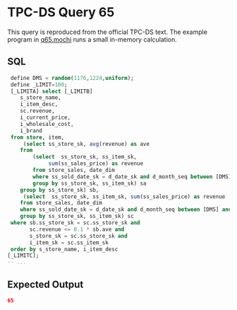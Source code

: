 # TPC-DS Query 65

This query is reproduced from the official TPC-DS text. The example program in [q65.mochi](./q65.mochi) runs a small in-memory calculation.

## SQL
```sql
 define DMS = random(1176,1224,uniform);
 define _LIMIT=100; 
 [_LIMITA] select [_LIMITB]
	s_store_name,
	i_item_desc,
	sc.revenue,
	i_current_price,
	i_wholesale_cost,
	i_brand
 from store, item,
     (select ss_store_sk, avg(revenue) as ave
 	from
 	    (select  ss_store_sk, ss_item_sk, 
 		     sum(ss_sales_price) as revenue
 		from store_sales, date_dim
 		where ss_sold_date_sk = d_date_sk and d_month_seq between [DMS] and [DMS]+11
 		group by ss_store_sk, ss_item_sk) sa
 	group by ss_store_sk) sb,
     (select  ss_store_sk, ss_item_sk, sum(ss_sales_price) as revenue
 	from store_sales, date_dim
 	where ss_sold_date_sk = d_date_sk and d_month_seq between [DMS] and [DMS]+11
 	group by ss_store_sk, ss_item_sk) sc
 where sb.ss_store_sk = sc.ss_store_sk and 
       sc.revenue <= 0.1 * sb.ave and
       s_store_sk = sc.ss_store_sk and
       i_item_sk = sc.ss_item_sk
 order by s_store_name, i_item_desc
[_LIMITC];
-- ...
```

## Expected Output
```json
65
```

